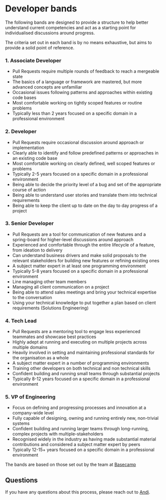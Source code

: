 # Developer bands

The following bands are designed to provide a structure to help better
understand current competencies and act as a starting point for individualised
discussions around progress.

The criteria set out in each band is by no means exhaustive, but aims to provide
a solid point of reference.

### 1. Associate Developer

- Pull Requests require multiple rounds of feedback to reach a mergeable state
- The basics of a language or framework are mastered, but more advanced concepts
  are unfamiliar
- Occasional issues following patterns and approaches within existing code bases
- Most comfortable working on tightly scoped features or routine problems
- Typically less than 2 years focused on a specific domain in a
  professional environment

### 2. Developer

- Pull Requests require occasional discussion around approach or implementation
- Clearly able to identify and follow predefined patterns or approaches in an
  existing code base
- Most comfortable working on clearly defined, well scoped features or
  problems
- Typically 2-5 years focused on a specific domain in a professional
  environment
- Being able to decide the priority level of a bug and set of the appropriate course of action
- Being able to understand user stories and translate them into technical requirements 
- Being able to keep the client up to date on the day to day progress of a project 

### 3. Senior Developer

- Pull Requests are a tool for communication of new features and a
  spring-board for higher-level discussions around approach
- Experienced and comfortable through the entire lifecycle of a feature, from
  ideation to delivery
- Can understand business drivers and make solid proposals to the relevant
  stakeholders for building new features or refining existing ones
- A subject matter expert in at least one programming environment
- Typically 5-8 years focused on a specific domain in a professional
  environment
- Line managing other team members
- Managing all client communication on a project
- Being able to attend sales meetings and bring your technical expertise to the conversation
- Using your technical knowledge to put together a plan based on client requirements (Solutions Engineering)

### 4. Tech Lead

- Pull Requests are a mentoring tool to engage less experienced teammates and
  showcase best practices
- Highly adept at running and executing on multiple projects across multiple
  domains
- Heavily involved in setting and maintaining professional standards for the
  organisation as a whole
- A subject matter expert in a number of programming environments
- Training other developers on both technical and non technical skills 
- Confident building and running small teams through substantial projects
- Typically 8-12 years focused on a specific domain in a professional
  environment

### 5. VP of Engineering

- Focus on defining and progressing processes and innovation at a company-wide
  level
- Fully capable of designing, owning and running entirely new, non-trivial
  systems
- Confident building and running larger teams through long-running, complex
  projects with multiple-stakeholders
- Recognised widely in the industry as having made substantial material
  contributions and considered a subject matter expert by peers
- Typically 12-15+ years focused on a specific domain in a professional
  environment

The bands are based on those set out by the team at
[Basecamp](https://github.com/basecamp/handbook/blob/master/titles-for-programmers.md)


## Questions

If you have any questions about this process, please reach out to [Andi](https://wakeflow.io/team).